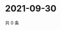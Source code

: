 # 2021-09-30

共 0 条

<!-- BEGIN WEIBO -->
<!-- 最后更新时间 Thu Sep 30 2021 07:00:39 GMT+0800 (China Standard Time) -->

<!-- END WEIBO -->
